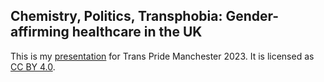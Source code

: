 Chemistry, Politics, Transphobia: Gender-affirming healthcare in the UK
-----------------------------------------------------------------------

This is my [presentation](transhealth.pdf) for Trans Pride Manchester 2023.
It is licensed as [CC BY 4.0](https://creativecommons.org/licenses/by/4.0/).

